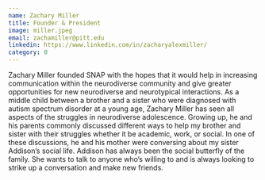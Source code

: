```yaml
---
name: Zachary Miller
title: Founder & President
image: miller.jpeg
email: zachamiller@pitt.edu
linkedin: https://www.linkedin.com/in/zacharyalexmiller/
category: 0
---
```

Zachary Miller founded SNAP with the hopes that it would help in increasing communication within the neurodiverse community and give greater opportunities for new neurodiverse and neurotypical interactions. As a middle child between a brother and a sister who were diagnosed with autism spectrum disorder at a young age, Zachary Miller has seen all aspects of the struggles in neurodiverse adolescence. Growing up, he and his parents commonly discussed different ways to help my brother and sister with their struggles whether it be academic, work, or social. In one of these discussions, he and his mother were conversing about my sister Addison’s social life. Addison has always been the social butterfly of the family. She wants to talk to anyone who’s willing to and is always looking to strike up a conversation and make new friends.